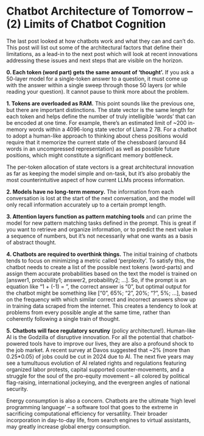 # Chatbot Architecture of Tomorrow – (2) Limits of Chatbot Cognition

The last post looked at how chatbots work and what they can and can’t do.  This post will list out some of the architectural factors that define their limitations, as a lead-in to the next post which will look at recent innovations addressing these issues and next steps that are visible on the horizon.

**0\.	Each token (word part) gets the same amount of ‘thought’.**  If you ask a 50-layer model for a single-token answer to a question, it must come up with the answer within a single sweep through those 50 layers (or while reading your question).  It cannot pause to think more about the problem.  

**1\.	Tokens are overloaded as RAM.**  This point sounds like the previous one, but there are important distinctions.  The state vector is the same length for each token and helps define the number of truly intelligible ‘words’ that can be encoded at one time.  For example, there’s an estimated limit of ~200 in-memory words within a 4096-long state vector of Llama 2 7B.  For a chatbot to adopt a human-like approach to thinking about chess positions would require that it memorize the current state of the chessboard (around 84 words in an uncompressed representation) as well as possible future positions, which might constitute a significant memory bottleneck.

The per-token allocation of state vectors is a great architectural innovation as far as keeping the model simple and on-task, but it’s also probably the most counterintuitive aspect of how current LLMs process information.

**2\.	Models have no long-term memory.**  The information from each conversation is lost at the start of the next conversation, and the model will only recall information accurately up to a certain prompt length.

**3\.	Attention layers function as pattern matching tools** and can prime the model for new pattern matching tasks defined in the prompt.  This is great if you want to retrieve and organize information, or to predict the next value in a sequence of numbers, but it’s not necessarily what one wants as a basis of abstract thought.

**4\.	Chatbots are required to overthink things.**  The initial training of chatbots tends to focus on minimizing a metric called ‘perplexity’.  To satisfy this, the chatbot needs to create a list of the possible next tokens (word-parts) and assign them accurate probabilities based on the text the model is trained on [answer1, probability1; answer2, probability2; …].  So, if the prompt is an equation like “1 + (-1) = ”, the correct answer is “0”, but optimal output for the chatbot might be something like [“0”, 65%; “2”, 20%; “?”, 5%; …], based on the frequency with which similar correct and incorrect answers show up in training data scraped from the internet.  This creates a tendency to look at problems from every possible angle at the same time, rather than coherently following a single train of thought.

**5\.	Chatbots will face regulatory scrutiny** (policy architecture!).  Human-like AI is the Godzilla of disruptive innovation.  For all the potential that chatbot-powered tools have to improve our lives, they are also a profound shock to the job market.  A recent survey at Davos suggested that ~2% (more than 0.25*0.05) of jobs could be cut in 2024 due to AI.  The next five years may see a tumultuous evolution of AI related rights and regulations featuring organized labor protests, capital supported counter-movements, and a struggle for the soul of the pro-equity movement – all colored by political flag-raising, international jockeying, and the evergreen angles of national security.

Energy consumption is also a concern.  Chatbots are the ultimate ‘high level programming language’ – a software tool that goes to the extreme in sacrificing computational efficiency for versatility.  Their broader incorporation in day-to-day life, from search engines to virtual assistants, may greatly increase global energy consumption.
